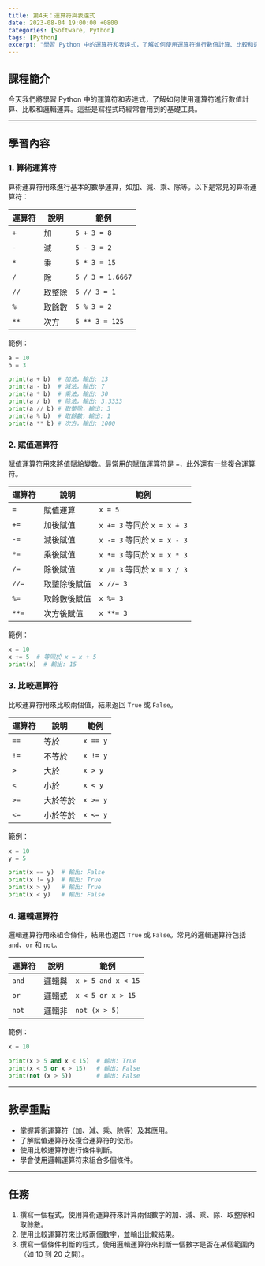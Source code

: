 ```yaml
---
title: 第4天：運算符與表達式
date: 2023-08-04 19:00:00 +0800
categories: [Software, Python]
tags: [Python] 
excerpt: "學習 Python 中的運算符和表達式，了解如何使用運算符進行數值計算、比較和邏輯運算。這些是寫程式時經常會用到的基礎工具"
---
```


## 課程簡介
今天我們將學習 Python 中的運算符和表達式，了解如何使用運算符進行數值計算、比較和邏輯運算。這些是寫程式時經常會用到的基礎工具。

---

## 學習內容

### 1. 算術運算符
算術運算符用來進行基本的數學運算，如加、減、乘、除等。以下是常見的算術運算符：

| 運算符 | 說明     | 範例             |
| ------ | -------- | ---------------- |
| `+`    | 加       | `5 + 3 = 8`      |
| `-`    | 減       | `5 - 3 = 2`      |
| `*`    | 乘       | `5 * 3 = 15`     |
| `/`    | 除       | `5 / 3 = 1.6667` |
| `//`   | 取整除   | `5 // 3 = 1`     |
| `%`    | 取餘數   | `5 % 3 = 2`      |
| `**`   | 次方     | `5 ** 3 = 125`   |

範例：
```python
a = 10
b = 3

print(a + b)  # 加法，輸出: 13
print(a - b)  # 減法，輸出: 7
print(a * b)  # 乘法，輸出: 30
print(a / b)  # 除法，輸出: 3.3333
print(a // b) # 取整除，輸出: 3
print(a % b)  # 取餘數，輸出: 1
print(a ** b) # 次方，輸出: 1000
```

### 2. 賦值運算符
賦值運算符用來將值賦給變數。最常用的賦值運算符是 `=`，此外還有一些複合運算符。

| 運算符 | 說明                  | 範例          |
| ------ | --------------------- | ------------- |
| `=`    | 賦值運算              | `x = 5`       |
| `+=`   | 加後賦值              | `x += 3` 等同於 `x = x + 3` |
| `-=`   | 減後賦值              | `x -= 3` 等同於 `x = x - 3` |
| `*=`   | 乘後賦值              | `x *= 3` 等同於 `x = x * 3` |
| `/=`   | 除後賦值              | `x /= 3` 等同於 `x = x / 3` |
| `//=`  | 取整除後賦值          | `x //= 3`    |
| `%=`   | 取餘數後賦值          | `x %= 3`     |
| `**=`  | 次方後賦值            | `x **= 3`    |

範例：
```python
x = 10
x += 5  # 等同於 x = x + 5
print(x)  # 輸出: 15
```

### 3. 比較運算符
比較運算符用來比較兩個值，結果返回 `True` 或 `False`。

| 運算符 | 說明             | 範例             |
| ------ | ---------------- | ---------------- |
| `==`   | 等於             | `x == y`         |
| `!=`   | 不等於           | `x != y`         |
| `>`    | 大於             | `x > y`          |
| `<`    | 小於             | `x < y`          |
| `>=`   | 大於等於         | `x >= y`         |
| `<=`   | 小於等於         | `x <= y`         |

範例：
```python
x = 10
y = 5

print(x == y)  # 輸出: False
print(x != y)  # 輸出: True
print(x > y)   # 輸出: True
print(x < y)   # 輸出: False
```

### 4. 邏輯運算符
邏輯運算符用來組合條件，結果也返回 `True` 或 `False`。常見的邏輯運算符包括 `and`、`or` 和 `not`。

| 運算符 | 說明       | 範例                  |
| ------ | ---------- | --------------------- |
| `and`  | 邏輯與     | `x > 5 and x < 15`    |
| `or`   | 邏輯或     | `x < 5 or x > 15`     |
| `not`  | 邏輯非     | `not (x > 5)`         |

範例：
```python
x = 10

print(x > 5 and x < 15)  # 輸出: True
print(x < 5 or x > 15)   # 輸出: False
print(not (x > 5))       # 輸出: False
```

---

## 教學重點
- 掌握算術運算符（加、減、乘、除等）及其應用。
- 了解賦值運算符及複合運算符的使用。
- 使用比較運算符進行條件判斷。
- 學會使用邏輯運算符來組合多個條件。

---

## 任務
1. 撰寫一個程式，使用算術運算符來計算兩個數字的加、減、乘、除、取整除和取餘數。
2. 使用比較運算符來比較兩個數字，並輸出比較結果。
3. 撰寫一個條件判斷的程式，使用邏輯運算符來判斷一個數字是否在某個範圍內（如 10 到 20 之間）。
